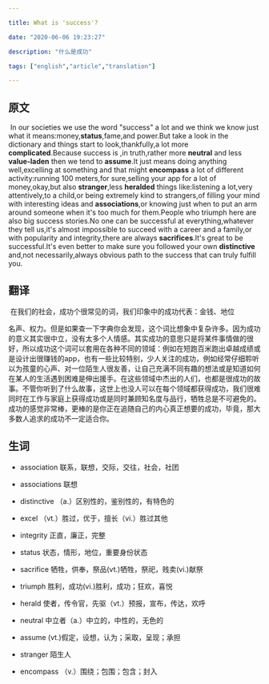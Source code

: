 ```yaml
---

title: What is 'success'?

date: "2020-06-06 19:23:27"

description: "什么是成功"

tags: ["english","article","translation"]

---
```

## 原文

​	In our societies we use the word "success" a lot and we think we know just what it means:money,**status**,fame,and power.But take a look in the dictionary and things start to look,thankfully,a lot more **complicated**.Because success is ,in truth,rather more **neutral** and less **value-laden** then we tend to **assume**.It just means doing anything well,excelling at something and that might **encompass** a lot of different activity:running 100 meters,for sure,selling your app for a lot of money,okay,but also **stranger**,less **heralded** things like:listening a lot,very attentively,to a child,or being extremely kind to strangers,of filling your mind with interesting ideas and **associations**,or knowing just when to put an arm around someone when it's too much for them.People who triumph here are also big success stories.No one can be successful at everything,whatever they tell us,it's almost impossible to succeed with a career and a family,or with popularity and integrity,there are always **sacrifices**.It's great to be successful.It's even better to make sure you followed your own **distinctive** and,not necessarily,always obvious path to the success that can truly fulfill you.

## 翻译

​	在我们的社会，成功个很常见的词，我们印象中的成功代表：金钱、地位

名声、权力。但是如果查一下字典你会发现，这个词比想象中复杂许多。因为成功的意义其实很中立，没有太多个人情感。其实成功的意思只是将某件事情做的很好，所以成功这个词可以套用在各种不同的领域：例如在短跑百米跑出卓越成绩或是设计出很赚钱的app，也有一些比较特别，少人关注的成功，例如经常仔细聆听以为孩童的心声、对一位陌生人很友善，让自己充满不同有趣的想法或是知道如何在某人的生活遇到困难是伸出援手。在这些领域中杰出的人们，也都是很成功的故事。不管你听到了什么故事，这世上也没人可以在每个领域都获得成功，我们很难同时在工作与家庭上获得成功或是同时兼顾知名度与品行，牺牲总是不可避免的。成功的感觉非常棒，更棒的是你正在追随自己的内心真正想要的成功，毕竟，那大多数人追求的成功不一定适合你。

## 生词

- association 联系，联想，交际，交往，社会，社团

- associations 联想

- distinctive （a.）区别性的，鉴别性的，有特色的

- excel （vt.）胜过，优于，擅长（vi.）胜过其他

- integrity 正直，廉正，完整

- status 状态，情形，地位，重要身份状态

- sacrifice 牺牲，供奉，祭品(vt.)牺牲，祭祀，贱卖(vi.)献祭

- triumph 胜利，成功(vi.)胜利，成功；狂欢，喜悦

- herald 使者，传令官，先驱（vt.）预报，宣布，传达，欢呼

- neutral 中立者（a.）中立的，中性的，无色的

- assume (vt.)假定，设想，认为；采取，呈现；承担

- stranger 陌生人

- encompass （v.）围绕；包围；包含；封入


